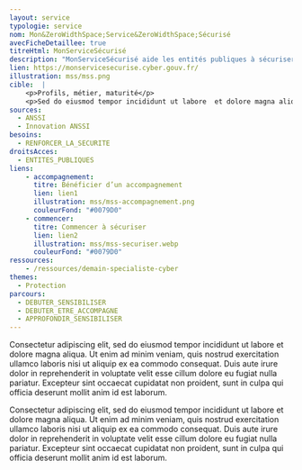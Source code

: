 ```yaml
---
layout: service
typologie: service
nom: Mon&ZeroWidthSpace;Service&ZeroWidthSpace;Sécurisé
avecFicheDetaillee: true
titreHtml: MonServiceSécurisé
description: "MonServiceSécurisé aide les entités publiques à sécuriser et homologuer leurs services publics numériques&nbsp;: site web, applications mobiles, API."
lien: https://monservicesecurise.cyber.gouv.fr/
illustration: mss/mss.png
cible:  |
    <p>Profils, métier, maturité</p>
    <p>Sed do eiusmod tempor incididunt ut labore  et dolore magna aliqua. Ut enim ad minim veniam, quis nostrud  exercitation ullamco laboris nisi ut aliquip ex ea commodo consequat.  Duis aute irure dolor in reprehenderit in voluptate velit esse cillum  dolore eu fugiat nulla pariatur. Excepteur sint occaecat cupidatat non  proident, sunt in culpa qui officia deserunt mollit anim id est laborum.</p>
sources:
  - ANSSI
  - Innovation ANSSI
besoins: 
  - RENFORCER_LA_SECURITE
droitsAcces:
  - ENTITES_PUBLIQUES
liens:
    - accompagnement:   
      titre: Bénéficier d’un accompagnement
      lien: lien1
      illustration: mss/mss-accompagnement.png
      couleurFond: "#0079D0"
    - commencer:
      titre: Commencer à sécuriser
      lien: lien2
      illustration: mss/mss-securiser.webp
      couleurFond: "#0079D0"
ressources:
    - /ressources/demain-specialiste-cyber
themes:
  - Protection
parcours:
  - DEBUTER_SENSIBILISER
  - DEBUTER_ETRE_ACCOMPAGNE
  - APPROFONDIR_SENSIBILISER
---
```

Consectetur adipiscing elit, sed do eiusmod tempor incididunt ut labore  et dolore magna aliqua. Ut enim ad minim veniam, quis nostrud  exercitation ullamco laboris nisi ut aliquip ex ea commodo consequat.  Duis aute irure dolor in reprehenderit in voluptate velit esse cillum  dolore eu fugiat nulla pariatur. Excepteur sint occaecat cupidatat non  proident, sunt in culpa qui officia deserunt mollit anim id est laborum.

Consectetur adipiscing elit, sed do eiusmod tempor incididunt ut labore  et dolore magna aliqua. Ut enim ad minim veniam, quis nostrud  exercitation ullamco laboris nisi ut aliquip ex ea commodo consequat.  Duis aute irure dolor in reprehenderit in voluptate velit esse cillum  dolore eu fugiat nulla pariatur. Excepteur sint occaecat cupidatat non  proident, sunt in culpa qui officia deserunt mollit anim id est laborum.